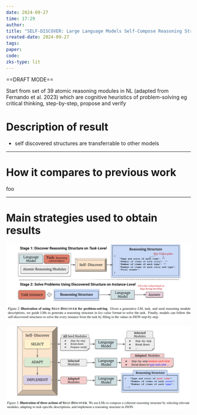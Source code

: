 ```yaml
---
date: 2024-09-27
time: 17:29
author: 
title: "SELF-DISCOVER: Large Language Models Self-Compose Reasoning Structures"
created-date: 2024-09-27
tags: 
paper: 
code: 
zks-type: lit
---
```

==DRAFT MODE==

Start from set of 39 atomic reasoning modules in NL (adapted from Fernando et al. 2023) which are cognitive heuristics of problem-solving eg critical thinking, step-by-step, propose and verify
# Description of result
- self discovered structures are transferrable to other models

---
# How it compares to previous work
foo

---
# Main strategies used to obtain results
![](assets/Pasted%20image%2020240927173446.png)

![](assets/Pasted%20image%2020240927173506.png)